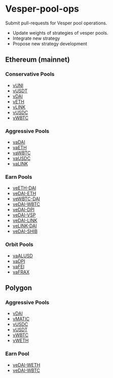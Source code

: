 # Vesper-pool-ops
Submit pull-requests for Vesper pool operations.
- Update weights of strategies of vesper pools.
- Integrate new strategy
- Propose new strategy development

## Ethereum (mainnet)

### Conservative Pools
- [vUNI](./mainnet/vUNI.md)
- [vUSDT](./mainnet/vUSDT.md)
- [vDAI](./mainnet/vDAI.md)
- [vETH](./mainnet/vETH.md)
- [vLINK](./mainnet/vLINK.md)
- [vUSDC](./mainnet/vUSDC.md)
- [vWBTC](./mainnet/vWBTC.md)

### Aggressive Pools
- [vaDAI](./mainnet/vaDAI.md)
- [vaETH](./mainnet/vaETH.md)
- [vaWBTC](./mainnet/vaWBTC.md)
- [vaUSDC](./mainnet/vaUSDC.md)
- [vaLINK](./mainnet/vaLINK.md)

### Earn Pools
- [veETH-DAI](./mainnet/veETH-DAI.md)
- [veDAI-ETH](./mainnet/veDAI-ETH.md)
- [veWBTC-DAI](./mainnet/veWBTC-DAI.md)
- [veDAI-WBTC](./mainnet/veDAI-WBTC.md)
- [veDAI-DPI](./mainnet/veDAI-DPI.md)
- [veDAI-VSP](./mainnet/veDAI-VSP.md)
- [veDAI-LINK](./mainnet/veDAI-LINK.md)
- [veLINK-DAI](./mainnet/veLINK-DAI.md)
- [veDAI-SHIB](./mainnet/veDAI-SHIB.md)

### Orbit Pools
- [vaALUSD](./mainnet/vaALUSD.md)
- [vaDPI](./mainnet/vaDPI.md)
- [vaFEI](./mainnet/vaFEI.md)
- [vaFRAX](./mainnet/vaFRAX.md)

## Polygon

### Aggressive Pools
- [vDAI](./polygon/vDAI.md)
- [vMATIC](./polygon/vMATIC.md)
- [vUSDC](./polygon/vUSDC.md)
- [vUSDT](./polygon/vUSDT.md)
- [vWBTC](./polygon/vWBTC.md)
- [vWETH](./polygon/vWETH.md)

### Earn Pool
- [veDAI-WETH](./polygon/veDAI-WETH.md)
- [veDAI-WBTC](./polygon/veDAI-WBTC.md)
